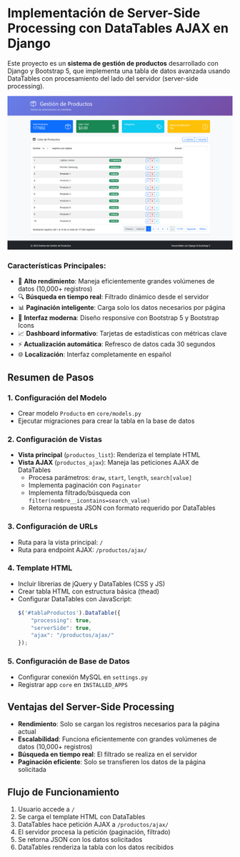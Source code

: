 # Implementación de Server-Side Processing con DataTables AJAX en Django


Este proyecto es un **sistema de gestión de productos** desarrollado con Django y Bootstrap 5, que implementa una tabla de datos avanzada usando DataTables con procesamiento del lado del servidor (server-side processing). 

![Demo](https://raw.githubusercontent.com/urian121/imagenes-proyectos-github/refs/heads/master/server-side-processing-con-dataTables-AJAX-en-Django.png)

### Características Principales:
- 🚀 **Alto rendimiento**: Maneja eficientemente grandes volúmenes de datos (10,000+ registros)
- 🔍 **Búsqueda en tiempo real**: Filtrado dinámico desde el servidor
- 📊 **Paginación inteligente**: Carga solo los datos necesarios por página
- 🎨 **Interfaz moderna**: Diseño responsive con Bootstrap 5 y Bootstrap Icons
- 📈 **Dashboard informativo**: Tarjetas de estadísticas con métricas clave
- ⚡ **Actualización automática**: Refresco de datos cada 30 segundos
- 🌐 **Localización**: Interfaz completamente en español


## Resumen de Pasos

### 1. Configuración del Modelo
- Crear modelo `Producto` en `core/models.py`
- Ejecutar migraciones para crear la tabla en la base de datos

### 2. Configuración de Vistas
- **Vista principal** (`productos_list`): Renderiza el template HTML
- **Vista AJAX** (`productos_ajax`): Maneja las peticiones AJAX de DataTables
  - Procesa parámetros: `draw`, `start`, `length`, `search[value]`
  - Implementa paginación con `Paginator`
  - Implementa filtrado/búsqueda con `filter(nombre__icontains=search_value)`
  - Retorna respuesta JSON con formato requerido por DataTables

### 3. Configuración de URLs
- Ruta para la vista principal: `/`
- Ruta para endpoint AJAX: `/productos/ajax/`

### 4. Template HTML
- Incluir librerías de jQuery y DataTables (CSS y JS)
- Crear tabla HTML con estructura básica (thead)
- Configurar DataTables con JavaScript:
  ```javascript
  $('#tablaProductos').DataTable({
      "processing": true,
      "serverSide": true,
      "ajax": "/productos/ajax/"
  });
  ```

### 5. Configuración de Base de Datos
- Configurar conexión MySQL en `settings.py`
- Registrar app `core` en `INSTALLED_APPS`

## Ventajas del Server-Side Processing
- **Rendimiento**: Solo se cargan los registros necesarios para la página actual
- **Escalabilidad**: Funciona eficientemente con grandes volúmenes de datos (10,000+ registros)
- **Búsqueda en tiempo real**: El filtrado se realiza en el servidor
- **Paginación eficiente**: Solo se transfieren los datos de la página solicitada


## Flujo de Funcionamiento
1. Usuario accede a `/`
2. Se carga el template HTML con DataTables
3. DataTables hace petición AJAX a `/productos/ajax/`
4. El servidor procesa la petición (paginación, filtrado)
5. Se retorna JSON con los datos solicitados
6. DataTables renderiza la tabla con los datos recibidos
